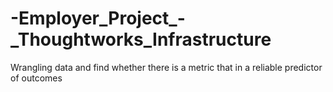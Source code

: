 # -Employer_Project_-_Thoughtworks_Infrastructure
Wrangling data and find whether there is a metric that in a reliable predictor of outcomes
